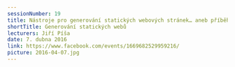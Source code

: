 ```yaml
---
sessionNumber: 19
title: Nástroje pro generování statických webových stránek… aneb příběh ze života Pražského fotografa
shortTitle: Generování statických webů
lecturers: Jiří Píša
date: 7. dubna 2016
link: https://www.facebook.com/events/1669682529959216/
picture: 2016-04-07.jpg
---
```

